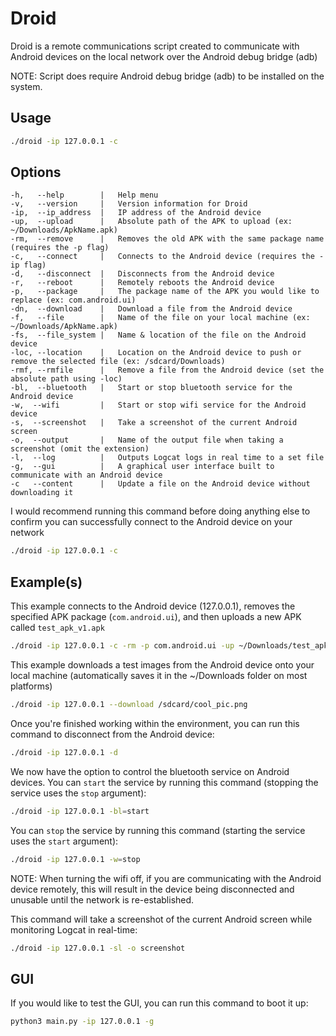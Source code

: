 # Droid
Droid is a remote communications script created to communicate with Android devices on the local network over the Android debug bridge (adb)

NOTE: Script does require Android debug bridge (adb) to be installed on the system.

## Usage
```bash
./droid -ip 127.0.0.1 -c
```

## Options
```
-h,   --help	    |	Help menu
-v,   --version	    |	Version information for Droid
-ip,  --ip_address  |   IP address of the Android device
-up,  --upload      |   Absolute path of the APK to upload (ex: ~/Downloads/ApkName.apk)
-rm,  --remove      |   Removes the old APK with the same package name (requires the -p flag)
-c,   --connect     |   Connects to the Android device (requires the -ip flag)
-d,   --disconnect  |   Disconnects from the Android device
-r,   --reboot      |   Remotely reboots the Android device
-p,   --package     |   The package name of the APK you would like to replace (ex: com.android.ui)
-dn,  --download    |   Download a file from the Android device
-f,   --file        |   Name of the file on your local machine (ex: ~/Downloads/ApkName.apk)
-fs,  --file_system |   Name & location of the file on the Android device
-loc, --location    |   Location on the Android device to push or remove the selected file (ex: /sdcard/Downloads)
-rmf, --rmfile      |   Remove a file from the Android device (set the absolute path using -loc)
-bl,  --bluetooth   |   Start or stop bluetooth service for the Android device
-w,  --wifi         |   Start or stop wifi service for the Android device
-s,  --screenshot   |   Take a screenshot of the current Android screen
-o,  --output       |   Name of the output file when taking a screenshot (omit the extension)
-l,  --log          |   Outputs Logcat logs in real time to a set file
-g,  --gui          |   A graphical user interface built to communicate with an Android device
-c   --content      |   Update a file on the Android device without downloading it
```

I would recommend running this command before doing anything else to confirm you can successfully connect to the Android device on your network
```bash
./droid -ip 127.0.0.1 -c
```

## Example(s)
This example connects to the Android device (127.0.0.1), removes the specified APK package (`com.android.ui`), and then uploads a new APK called `test_apk_v1.apk`
```bash
./droid -ip 127.0.0.1 -c -rm -p com.android.ui -up ~/Downloads/test_apk_v1.apk
```

This example downloads a test images from the Android device onto your local machine (automatically saves it in the ~/Downloads folder on most platforms)
```bash
./droid -ip 127.0.0.1 --download /sdcard/cool_pic.png
```

Once you're finished working within the environment, you can run this command to disconnect from the Android device:
```bash
./droid -ip 127.0.0.1 -d
```

We now have the option to control the bluetooth service on Android devices. You can `start` the service by running this command (stopping the service uses the `stop` argument):
```bash
./droid -ip 127.0.0.1 -bl=start
```

You can `stop` the service by running this command (starting the service uses the `start` argument):
```bash
./droid -ip 127.0.0.1 -w=stop
```
NOTE: When turning the wifi off, if you are communicating with the Android device remotely, this will result in the device being disconnected and unusable until the network is re-established.

This command will take a screenshot of the current Android screen while monitoring Logcat in real-time:
```bash
./droid -ip 127.0.0.1 -sl -o screenshot
```

## GUI
If you would like to test the GUI, you can run this command to boot it up:
```bash
python3 main.py -ip 127.0.0.1 -g
```